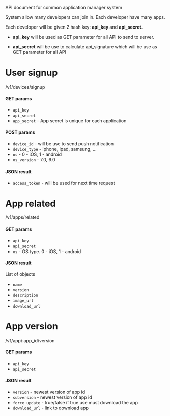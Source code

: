 API document for common application manager system

System allow many developers can join in. Each developer have many apps.

Each developer will be given 2 hash key: **api_key** and **api_secret**.

+ **api_key** will be used as GET parameter for all API to send to server.

+ **api_secret** will be use to calculate api_signature which will be use as
    GET parameter for all API


# User signup
/v1/devices/signup

#### GET params
+ `api_key`
+ `api_secret`
+ `app_secret` - App secret is unique for each application

#### POST params
+ `device_id` - will be use to send push notification
+ `device_type` - iphone, ipad, samsung, ...
+ `os` - 0 - iOS, 1 - android
+ `os_version` - 7.0, 6.0

#### JSON result
+ `access_token` - will be used for next time request


# App related
/v1/apps/related

#### GET params
+ `api_key`
+ `api_secret`
+ `os` - OS type. 0 - iOS, 1 - android

#### JSON result
List of objects
+ `name`
+ `version`
+ `description`
+ `image_url`
+ `download_url`


# App version
/v1/app/:app_id/version

#### GET params
+ `api_key`
+ `api_secret`

#### JSON result
+ `version` - newest version of app id
+ `subversion` - newest version of app id
+ `force_update` - true/false if true use must download the app
+ `download_url` - link to download app
